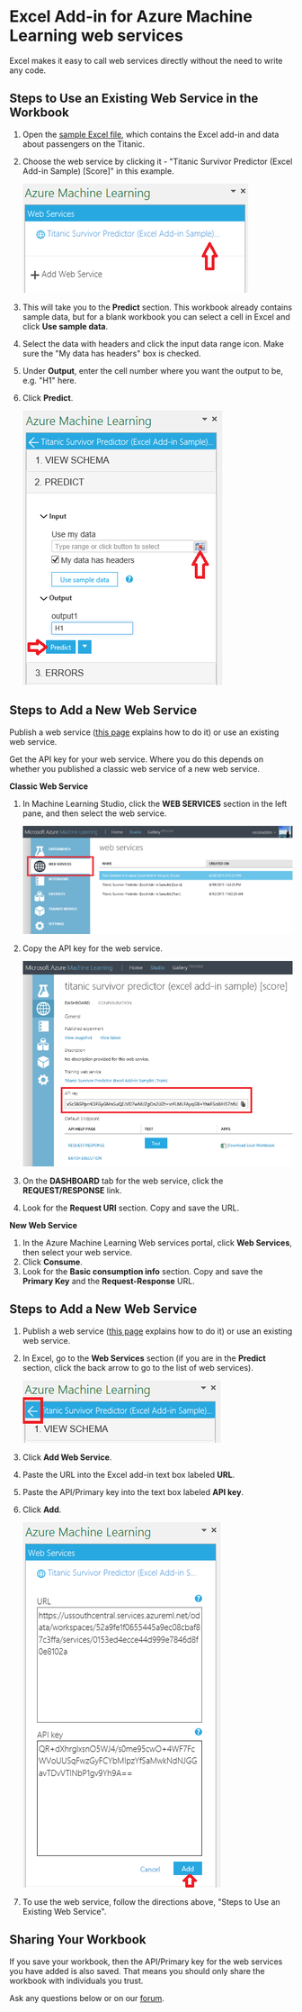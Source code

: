 <properties
	pageTitle="Excel add-in for Machine Learning web services | Microsoft Azure"
	description="How to use Azure Machine Learning web services directly in Excel without writing any code."
	services="machine-learning"
	documentationCenter=""
	authors="tedway"
	manager="paulettm"
	editor="cgronlun"
    tags=""/>

<tags
	ms.service="machine-learning"
    ms.devlang="na"
	ms.topic="article"
	ms.tgt_pltfrm="na"
	ms.workload="data-services"
	ms.date="07/06/2016"
	ms.author="tedway;garye" />

# Excel Add-in for Azure Machine Learning web services

Excel makes it easy to call web services directly without the need to write any code.

## Steps to Use an Existing Web Service in the Workbook

1. Open the [sample Excel file](http://aka.ms/amlexcel-sample-2), which contains the Excel add-in and data about passengers on the Titanic.
2. Choose the web service by clicking it - "Titanic Survivor Predictor (Excel Add-in Sample) [Score]" in this example.

    ![Select web service][01]

3. This will take you to the **Predict** section.  This workbook already contains sample data, but for a blank workbook you can select a cell in Excel and click **Use sample data**.
4. Select the data with headers and click the input data range icon.  Make sure the "My data has headers" box is checked.
5. Under **Output**, enter the cell number where you want the output to be, e.g. "H1" here.
6. Click **Predict**.

	![Predict section][02]

## Steps to Add a New Web Service

Publish a web service ([this page](machine-learning-walkthrough-5-publish-web-service.md) explains how to do it) or use an existing web service.

Get the API key for your web service. Where you do this depends on whether you published a classic web service of a new web service.

**Classic Web Service** 

1. In Machine Learning Studio, click the **WEB SERVICES** section in the left pane, and then select the web service.

	![Studio select web service][04]

2. Copy the API key for the web service.

	![Studio API key][05]

3. On the **DASHBOARD** tab for the web service, click the **REQUEST/RESPONSE** link.
4. Look for the **Request URI** section.  Copy and save the URL.

**New Web Service**

1. In the Azure Machine Learning Web services portal, click **Web Services**, then select your web service. 
2. Click **Consume**.
3. Look for the **Basic consumption info** section.  Copy and save the **Primary Key** and the **Request-Response** URL.


## Steps to Add a New Web Service

1. Publish a web service ([this page](machine-learning-walkthrough-5-publish-web-service.md) explains how to do it) or use an existing web service.
2. In Excel, go to the **Web Services** section (if you are in the **Predict** section, click the back arrow to go to the list of web services).

	![Go to web service selection][03]
3. Click **Add Web Service**.
4. Paste the URL into the Excel add-in text box labeled **URL**.
5. Paste the API/Primary key into the text box labeled **API key**.
6. Click **Add**.

	![URL and API key for a classic web service.][06]

10.	To use the web service, follow the directions above, "Steps to Use an Existing Web Service".

## Sharing Your Workbook

If you save your workbook, then the API/Primary key for the web services you have added is also saved. That means you should only share the workbook with individuals you trust.

Ask any questions below or on our [forum](http://go.microsoft.com/fwlink/?LinkID=403669&clcid=0x409).

[01]: ./media/machine-learning-excel-add-in-for-web-services/image1.png
[02]: ./media/machine-learning-excel-add-in-for-web-services/image2.png
[03]: ./media/machine-learning-excel-add-in-for-web-services/image3.png
[04]: ./media/machine-learning-excel-add-in-for-web-services/image4.png
[05]: ./media/machine-learning-excel-add-in-for-web-services/image5.png
[06]: ./media/machine-learning-excel-add-in-for-web-services/image6.png
